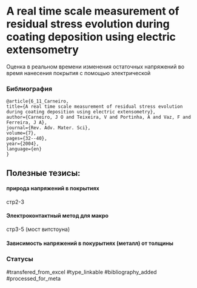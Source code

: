 # A real time scale measurement of residual stress evolution during coating deposition using electric extensometry

Оценка в реальном времени изменения остаточных напряжений во время нанесения покрытия с помощью электрической 

### Библиография
```
@article{6_11_Carneiro,
title={A real time scale measurement of residual stress evolution during coating deposition using electric extensometry}, 
author={Carneiro, J O and Teixeira, V and Portinha, A and Vaz, F and Ferreira, J A},
journal={Rev. Adv. Mater. Sci},
volume={7},
pages={32--40},
year={2004},
language={en}
}
```

## Полезные тезисы:
#### природа напряжений в покрытиях
стр2-3

#### Электроконтактный метод для макро
стр3-5 (мост витстоуна)

#### Зависимость напряжений в покурытиях (металл) от толщины



### Статусы
#transfered_from_excel 
#type_linkable 
#bibliography_added
#processed_for_meta
